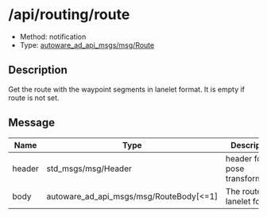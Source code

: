 # /api/routing/route

- Method: notification
- Type: [autoware_ad_api_msgs/msg/Route](../../../types/autoware_ad_api_msgs/msg/route.md)

## Description

Get the route with the waypoint segments in lanelet format. It is empty if route is not set.

## Message

| Name   | Type                                    | Description                    |
| ------ | --------------------------------------- | ------------------------------ |
| header | std_msgs/msg/Header                     | header for pose transformation |
| body   | autoware_ad_api_msgs/msg/RouteBody[<=1] | The route in lanelet format    |
